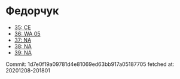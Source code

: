 # Федорчук
- [35: CE](35.md)
- [36: WA 05](36.md)
- [37: NA](37.md)
- [38: NA](38.md)
- [39: NA](39.md)

Commit: 1d7e0f19a09781d4e81069ed63bb917a05187705
 fetched at: 20201208-201801
